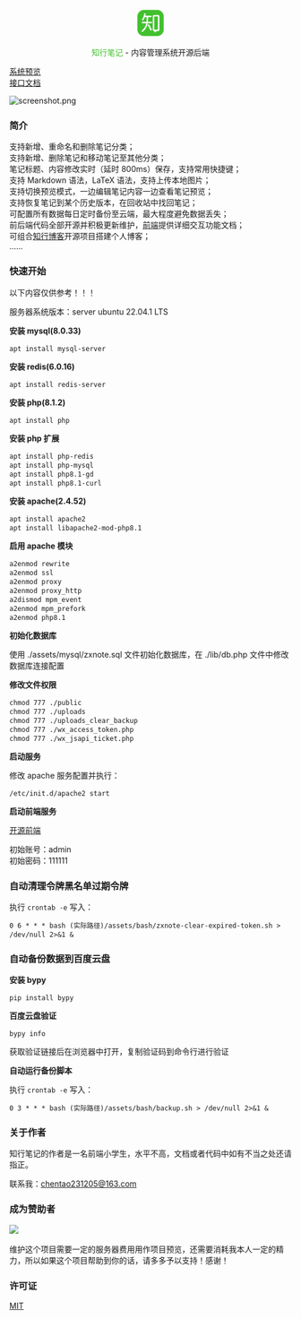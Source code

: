 <p align="center">
  <img src="https://github.com/xtthaop/zxnote-web/blob/main/src/assets/images/logo.png?raw=true" width="50px" />
</p>

<p align="center">
  <span style="color: #42c02e">知行笔记</span> - 内容管理系统开源后端
</p>

[系统预览](https://zxctb.top:8080/notebook)  
[接口文档](https://apifox.com/apidoc/shared-44ae147c-54da-4bb5-8295-64c962184bf9)

![screenshot.png](https://github.com/xtthaop/image-lib/blob/master/zxnote/zxctb.top.png?raw=true")

### 简介
     
支持新增、重命名和删除笔记分类；  
支持新增、删除笔记和移动笔记至其他分类；  
笔记标题、内容修改实时（延时 800ms）保存，支持常用快捷键；  
支持 Markdown 语法，LaTeX 语法，支持上传本地图片；  
支持切换预览模式，一边编辑笔记内容一边查看笔记预览；  
支持恢复笔记到某个历史版本，在回收站中找回笔记；  
可配置所有数据每日定时备份至云端，最大程度避免数据丢失；  
前后端代码全部开源并积极更新维护，[前端](https://github.com/xtthaop/zxnote-web)提供详细交互功能文档；  
可组合[知行博客](https://github.com/xtthaop/zxblog-web)开源项目搭建个人博客；   
……

### 快速开始

以下内容仅供参考！！！

服务器系统版本：server ubuntu 22.04.1 LTS

**安装 mysql(8.0.33)**

```
apt install mysql-server
```

**安装 redis(6.0.16)**

```
apt install redis-server
```

**安装 php(8.1.2)**

```
apt install php
```

**安装 php 扩展**

```
apt install php-redis
apt install php-mysql
apt install php8.1-gd
apt install php8.1-curl
```

**安装 apache(2.4.52)**

```
apt install apache2
apt install libapache2-mod-php8.1
```

**启用 apache 模块**

```
a2enmod rewrite
a2enmod ssl
a2enmod proxy
a2enmod proxy_http
a2dismod mpm_event
a2enmod mpm_prefork
a2enmod php8.1
```

**初始化数据库**  

使用 ./assets/mysql/zxnote.sql 文件初始化数据库，在 ./lib/db.php 文件中修改数据库连接配置

**修改文件权限**

```
chmod 777 ./public
chmod 777 ./uploads
chmod 777 ./uploads_clear_backup
chmod 777 ./wx_access_token.php
chmod 777 ./wx_jsapi_ticket.php
```

**启动服务**  

修改 apache 服务配置并执行：

```
/etc/init.d/apache2 start
```

**启动前端服务**

[开源前端](https://github.com/xtthaop/zxnote-web)  

初始账号：admin  
初始密码：111111

### 自动清理令牌黑名单过期令牌

执行 `crontab -e` 写入：
```
0 6 * * * bash (实际路径)/assets/bash/zxnote-clear-expired-token.sh > /dev/null 2>&1 &
```

### 自动备份数据到百度云盘

**安装 bypy**
```
pip install bypy
```

**百度云盘验证**
```
bypy info
```
获取验证链接后在浏览器中打开，复制验证码到命令行进行验证

**自动运行备份脚本**  

执行 `crontab -e` 写入：
```
0 3 * * * bash (实际路径)/assets/bash/backup.sh > /dev/null 2>&1 &
```

### 关于作者

知行笔记的作者是一名前端小学生，水平不高，文档或者代码中如有不当之处还请指正。

联系我：chentao231205@163.com

### 成为赞助者
<img src="https://github.com/xtthaop/image-lib/blob/master/comodo-admin/sponsor.png?raw=true" width="300px" />

维护这个项目需要一定的服务器费用用作项目预览，还需要消耗我本人一定的精力，所以如果这个项目帮助到你的话，请多多予以支持！感谢！

### 许可证
[MIT](LICENSE.md)
